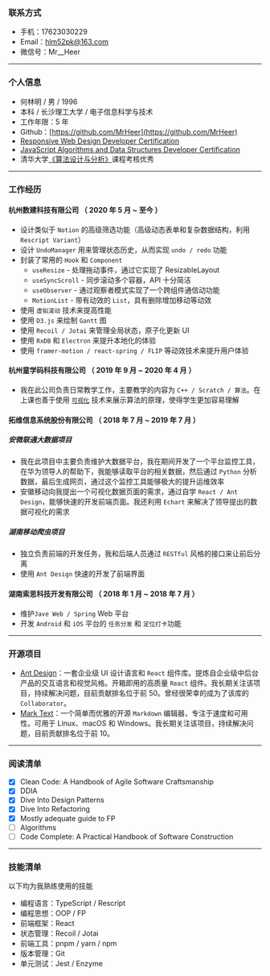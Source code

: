 ### 联系方式

- 手机：17623030229
- Email：hlm52pk@163.com
- 微信号：Mr\_\_Heer

---

### 个人信息

- 何林明 / 男 / 1996
- 本科 / 长沙理工大学 / 电子信息科学与技术
- 工作年限：5 年
- Github：[https://github.com/MrHeer](https://github.com/MrHeer)
- [Responsive Web Design Developer Certification](https://www.freecodecamp.org/certification/mrheer/responsive-web-design)
- [JavaScript Algorithms and Data Structures Developer Certification](https://www.freecodecamp.org/certification/mrheer/javascript-algorithms-and-data-structures)
- 清华大学[《算法设计与分析》](https://www.xuetangx.com/download_credential/pYMHZiT-EZF.pdf)课程考核优秀

---

### 工作经历

#### 杭州数建科技有限公司 （ 2020 年 5 月 ~ 至今 ）

- 设计类似于 `Notion` 的高级筛选功能（高级动态表单和复杂数据结构，利用 `Rescript Variant`）
- 设计 `UndoManager` 用来管理状态历史，从而实现 `undo / redo` 功能
- 封装了常用的 `Hook` 和 `Component`
  - `useResize` - 处理拖动事件，通过它实现了 ResizableLayout
  - `useSyncScroll` - 同步滚动多个容器，API 十分简洁
  - `useObserver` - 通过观察者模式实现了一个跨组件通信动功能
  - `MotionList` - 带有动效的 `List`，具有删除增加移动等动效
- 使用 `虚拟滚动` 技术来提高性能
- 使用 `D3.js` 来绘制 `Gantt` 图
- 使用 `Recoil / Jotai` 来管理全局状态，原子化更新 UI
- 使用 `RxDB` 和 `Electron` 来提升本地化的体验
- 使用 `framer-motion / react-spring / FLIP` 等动效技术来提升用户体验

#### 杭州童学码科技有限公司 （ 2019 年 9 月 ~ 2020 年 4 月 ）

- 我在此公司负责日常教学工作，主要教学的内容为 `C++ / Scratch / 算法`。在上课也善于使用 [`可视化`](https://visualgo.net/en) 技术来展示算法的原理，使得学生更加容易理解

#### 拓维信息系统股份有限公司 （ 2018 年 7 月 ~ 2019 年 7 月 ）

##### 安微联通大数据项目

- 我在此项目中主要负责维护大数据平台，我在期间开发了一个平台监控工具，在华为领导人的帮助下，我能够读取平台的相关数据，然后通过 `Python` 分析数据，最后生成网页，通过这个监控工具能够极大的提升运维效率
- 安徽移动向我提出一个可视化数据页面的需求，通过自学 `React / Ant Design`，能够快速的开发前端页面。我还利用 `Echart` 来解决了领导提出的数据可视化的需求

##### 湖南移动爬虫项目

- 独立负责前端的开发任务，我和后端人员通过 `RESTful` 风格的接口来让前后分离
- 使用 `Ant Design` 快速的开发了前端界面

#### 湖南索思科技开发有限公司 （ 2018 年 1 月 ~ 2018 年 7 月 ）

- 维护`Jave Web / Spring` Web 平台
- 开发 `Android` 和 `iOS` 平台的 `任务分发` 和 `定位打卡`功能

---

### 开源项目

- [Ant Design](https://github.com/ant-design/ant-design)：一套企业级 UI 设计语言和 `React` 组件库。提炼自企业级中后台产品的交互语言和视觉风格。开箱即用的高质量 `React` 组件。我长期关注该项目，持续解决问题，目前贡献排名位于前 50。曾经很荣幸的成为了该库的 `Collaborator`。
- [Mark Text](https://github.com/marktext/marktext)：一个简单而优雅的开源 `Markdown` 编辑器，专注于速度和可用性。可用于 Linux、macOS 和 Windows。我长期关注该项目，持续解决问题，目前贡献排名位于前 10。

---

### 阅读清单

- [x] Clean Code: A Handbook of Agile Software Craftsmanship
- [x] DDIA
- [x] Dive Into Design Patterns
- [x] Dive Into Refactoring
- [x] Mostly adequate guide to FP
- [ ] Algorithms
- [ ] Code Complete: A Practical Handbook of Software Construction

---

### 技能清单

以下均为我熟练使用的技能

- 编程语言：TypeScript / Rescript
- 编程思想：OOP / FP
- 前端框架：React
- 状态管理：Recoil / Jotai
- 前端工具：pnpm / yarn / npm
- 版本管理：Git
- 单元测试：Jest / Enzyme
